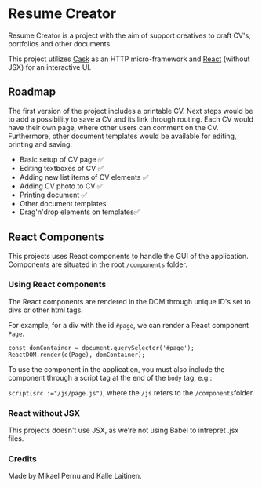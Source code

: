 # Resume Creator

Resume Creator is a project with the aim of support creatives to craft CV's, portfolios and other documents.

This project utilizes [Cask](https://com-lihaoyi.github.io/cask/) as an HTTP micro-framework and [React](https://reactjs.org/) (without JSX) for an interactive UI.

## Roadmap

The first version of the project includes a printable CV. Next steps would be to add a possibility to save a CV and its link through routing. Each CV would have their own page, where other users can comment on the CV. Furthermore, other document templates would be available for editing, printing and saving.

- Basic setup of CV page ✅
- Editing textboxes of CV ✅
- Adding new list items of CV elements ✅
- Adding CV photo to CV ✅
- Printing document ✅
- Other document templates
- Drag'n'drop elements on templates✅

## React Components

This projects uses React components to handle the GUI of the application. Components are situated in the root ```/components``` folder.

### Using React components

The React components are rendered in the DOM through unique ID's set to divs or other html tags.

For example, for a div with the id ```#page```, we can render a React component ```Page```.

```const domContainer = document.querySelector('#page');```
```ReactDOM.render(e(Page), domContainer);```

To use the component in the application, you must also include the component through a script tag at the end of the ```body``` tag, e.g.:

```script(src :="/js/page.js")```, where the ```/js``` refers to the ```/components```folder.

### React without JSX

This projects doesn't use JSX, as we're not using Babel to intrepret .jsx files.

### Credits

Made by Mikael Pernu and Kalle Laitinen. 